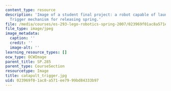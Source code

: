 ```yaml
---
content_type: resource
description: 'Image of a student final project: a robot capable of launching a projectile.
  Trigger mechanism for releasing spring.'
file: /media/courses/es-293-lego-robotics-spring-2007/023969f01ac8a571ee7999bd84333b97_catapult_trigger.jpg
file_type: image/jpeg
image_metadata:
  caption: ''
  credit: ''
  image-alt: ''
learning_resource_types: []
ocw_type: OCWImage
parent_title: SP.285
parent_type: CourseSection
resourcetype: Image
title: catapult_trigger.jpg
uid: 023969f0-1ac8-a571-ee79-99bd84333b97
---
```

